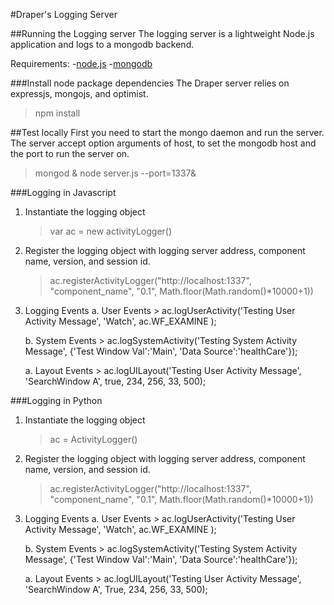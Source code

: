 #Draper's Logging Server

##Running the Logging server
The logging server is a lightweight Node.js application and logs to a mongodb backend.

Requirements:
	-[node.js][node]
	-[mongodb][mongo]

###Install node package dependencies
The Draper server relies on expressjs, mongojs, and optimist.

> npm install


##Test locally
First you need to start the mongo daemon and run the server.  The server accept option arguments of host, to set the mongodb host and the port to run the server on.

> mongod &
> node server.js --port=1337&

###Logging in Javascript

1. Instantiate the logging object
	> var ac = new activityLogger()

2. Register the logging object with logging server address, component name, version, and session id.
	> ac.registerActivityLogger("http://localhost:1337", "component_name", "0.1", Math.floor(Math.random()*10000+1))

3. Logging Events
	a. User Events
		> ac.logUserActivity('Testing User Activity Message', 'Watch', ac.WF_EXAMINE );

	b. System Events
		> ac.logSystemActivity('Testing System Activity Message', {'Test Window Val':'Main', 'Data Source':'healthCare'});

	a. Layout Events
		> ac.logUILayout('Testing User Activity Message', 'SearchWindow A', true, 234, 256, 33, 500);

###Logging in Python

1. Instantiate the logging object
	> ac = ActivityLogger()

2. Register the logging object with logging server address, component name, version, and session id.
	> ac.registerActivityLogger("http://localhost:1337", "component_name", "0.1", Math.floor(Math.random()*10000+1))

3. Logging Events
	a. User Events
		> ac.logUserActivity('Testing User Activity Message', 'Watch', ac.WF_EXAMINE );

	b. System Events
		> ac.logSystemActivity('Testing System Activity Message', {'Test Window Val':'Main', 'Data Source':'healthCare'});

	a. Layout Events
		> ac.logUILayout('Testing User Activity Message', 'SearchWindow A', True, 234, 256, 33, 500);


[mongo]: http://www.mongodb.org/
[node]: http://nodejs.org/
